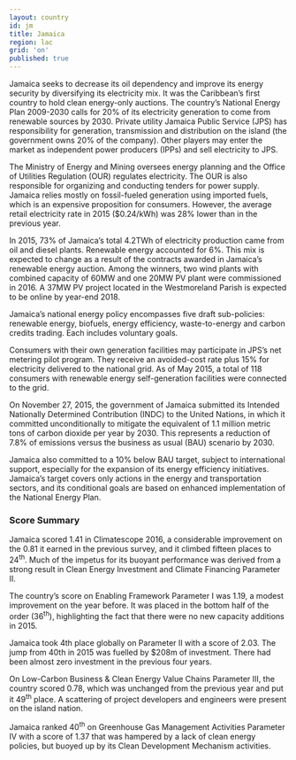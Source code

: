```yaml
---
layout: country
id: jm
title: Jamaica
region: lac
grid: 'on'
published: true
---
```


Jamaica seeks to decrease its oil dependency and improve its energy security by diversifying its electricity mix. It was the Caribbean’s first country to hold clean energy-only auctions. The country’s National Energy Plan 2009-2030 calls for 20% of its electricity generation to come from renewable sources by 2030.
Private utility Jamaica Public Service (JPS) has responsibility for generation, transmission and distribution on the island (the government owns 20% of the company). Other players may enter the market as independent power producers (IPPs) and sell electricity to JPS. 

The Ministry of Energy and Mining oversees energy planning and the Office of Utilities Regulation (OUR) regulates electricity. The OUR is also responsible for organizing and conducting tenders for power supply. Jamaica relies mostly on fossil-fueled generation using imported fuels, which is an expensive proposition for consumers. However, the average retail electricity rate in 2015 ($0.24/kWh) was 28% lower than in the 
previous year.

In 2015, 73% of Jamaica’s total 4.2TWh of electricity production came from oil and diesel plants. Renewable energy accounted for 6%. This mix is expected to change as a result of the contracts awarded in Jamaica’s renewable energy auction. Among the winners, two wind plants with combined capacity of 60MW and one 20MW PV plant were commissioned in 2016. A 37MW PV project located in the Westmoreland Parish is expected to be online by year-end 2018. 

Jamaica’s national energy policy encompasses five draft sub-policies: renewable energy, biofuels, energy 
efficiency, waste-to-energy and carbon credits trading. Each includes voluntary goals. 

Consumers with their own generation facilities may participate in JPS’s net metering pilot program. They receive an avoided-cost rate plus 15% for electricity delivered to the national grid. As of May 2015, a total of 118 consumers with renewable energy self-generation facilities were connected to the grid.

On November 27, 2015, the government of Jamaica submitted its Intended Nationally Determined Contribution (INDC) to the United Nations, in which it committed unconditionally to mitigate the equivalent of 1.1 million metric tons of carbon dioxide per year by 2030. This represents a reduction of 7.8% of emissions versus the business as usual (BAU) scenario by 2030. 

Jamaica also committed to a 10% below BAU target, subject to international support, especially for the expansion of its energy efficiency initiatives. Jamaica’s target covers only actions in the energy and transportation sectors, and its conditional goals are based on enhanced implementation of the National Energy Plan.


### Score Summary

Jamaica scored 1.41 in Climatescope 2016, a considerable improvement on the 0.81 it earned in the previous survey, and it climbed fifteen places to 24<sup>th</sup>. Much of the impetus for its buoyant performance was derived from a strong result in Clean Energy Investment and Climate Financing Parameter II.

The country’s score on Enabling Framework Parameter I was 1.19, a modest improvement on the year before. It was placed in the bottom half of the order (36<sup>th</sup>), highlighting the fact that there were no new capacity additions in 2015.

Jamaica took 4th place globally on Parameter II with a score of 2.03. The jump from 40th in 2015 was fuelled by $208m of investment.  There had been almost zero investment in the previous four years.

On Low-Carbon Business & Clean Energy Value Chains Parameter III, the country scored 0.78, which was unchanged from the previous year and put it 49<sup>th</sup> place. A scattering of project developers and engineers were present on the island nation. 

Jamaica ranked 40<sup>th</sup> on Greenhouse Gas Management Activities Parameter IV with a score of 1.37 that was hampered by a lack of clean energy policies, but buoyed up by its Clean Development Mechanism activities.
